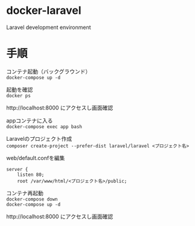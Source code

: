 # docker-laravel
Laravel development environment

# 手順
コンテナ起動（バックグラウンド）  
`docker-compose up -d`

起動を確認  
`docker ps`

http://localhost:8000 にアクセスし画面確認

appコンテナに入る  
`docker-compose exec app bash`

Laravelのプロジェクト作成  
`composer create-project --prefer-dist laravel/laravel <プロジェクト名>`

web/default.confを編集  
```
server {
    listen 80;
    root /var/www/html/<プロジェクト名>/public;
```

コンテナ再起動    
`docker-compose down`  
`docker-compose up -d`

http://localhost:8000 にアクセスし画面確認
